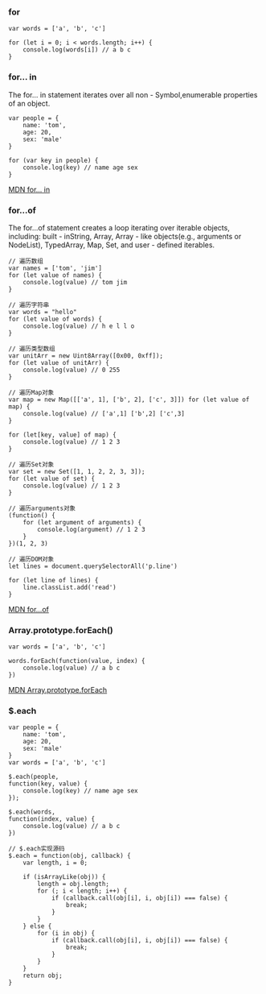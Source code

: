 ### for  

```
var words = ['a', 'b', 'c']

for (let i = 0; i < words.length; i++) {
	console.log(words[i]) // a b c
}
```

### for... in  

The for... in statement iterates over all non - Symbol,enumerable properties of an object.

```
var people = {
	name: 'tom',
	age: 20,
	sex: 'male'
}

for (var key in people) {
	console.log(key) // name age sex
}
```

[MDN for... in](https://developer.mozilla.org/en-US/docs/Web/JavaScript/Reference/Statements/for...in) 

### for...of

The for...of statement creates a loop iterating over iterable objects, including: built - inString, Array, Array - like objects(e.g., arguments or NodeList), TypedArray, Map, Set, and user - defined iterables.

```
// 遍历数组
var names = ['tom', 'jim']
for (let value of names) {
	console.log(value) // tom jim
}

// 遍历字符串
var words = "hello"
for (let value of words) {
	console.log(value) // h e l l o
}

// 遍历类型数组
var unitArr = new Uint8Array([0x00, 0xff]);
for (let value of unitArr) {
	console.log(value) // 0 255
}

// 遍历Map对象
var map = new Map([['a', 1], ['b', 2], ['c', 3]]) for (let value of map) {
	console.log(value) // ['a',1] ['b',2] ['c',3]
}

for (let[key, value] of map) {
	console.log(value) // 1 2 3
}

// 遍历Set对象
var set = new Set([1, 1, 2, 2, 3, 3]);
for (let value of set) {
	console.log(value) // 1 2 3
}

// 遍历arguments对象
(function() {
	for (let argument of arguments) {
		console.log(argument) // 1 2 3
	}
})(1, 2, 3)

// 遍历DOM对象
let lines = document.querySelectorAll('p.line')

for (let line of lines) {
	line.classList.add('read')
}
```

[MDN for...of](https://developer.mozilla.org/en-US/docs/Web/JavaScript/Reference/Statements/for...of)  

### Array.prototype.forEach()

```
var words = ['a', 'b', 'c']

words.forEach(function(value, index) {
	console.log(value) // a b c
})
```

[MDN Array.prototype.forEach](https://developer.mozilla.org/en-US/docs/Web/JavaScript/Reference/Global_Objects/Array/forEach)

### $.each

```
var people = {
	name: 'tom',
	age: 20,
	sex: 'male'
}
var words = ['a', 'b', 'c']

$.each(people,
function(key, value) {
	console.log(key) // name age sex
});

$.each(words,
function(index, value) {
	console.log(value) // a b c
})

// $.each实现源码
$.each = function(obj, callback) {
	var length, i = 0;

	if (isArrayLike(obj)) {
		length = obj.length;
		for (; i < length; i++) {
			if (callback.call(obj[i], i, obj[i]) === false) {
				break;
			}
		}
	} else {
		for (i in obj) {
			if (callback.call(obj[i], i, obj[i]) === false) {
				break;
			}
		}
	}
	return obj;
}
```